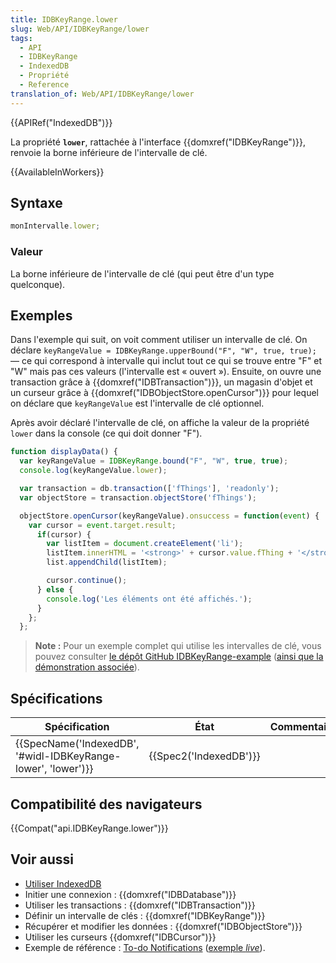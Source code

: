 ```yaml
---
title: IDBKeyRange.lower
slug: Web/API/IDBKeyRange/lower
tags:
  - API
  - IDBKeyRange
  - IndexedDB
  - Propriété
  - Reference
translation_of: Web/API/IDBKeyRange/lower
---
```

{{APIRef("IndexedDB")}}

La propriété **`lower`**, rattachée à l'interface {{domxref("IDBKeyRange")}}, renvoie la borne inférieure de l'intervalle de clé.

{{AvailableInWorkers}}

## Syntaxe

```js
monIntervalle.lower;
```

### Valeur

La borne inférieure de l'intervalle de clé (qui peut être d'un type quelconque).

## Exemples

Dans l'exemple qui suit, on voit comment utiliser un intervalle de clé. On déclare `keyRangeValue = IDBKeyRange.upperBound("F", "W", true, true);` — ce qui correspond à intervalle qui inclut tout ce qui se trouve entre "F" et "W" mais pas ces valeurs (l'intervalle est « ouvert »). Ensuite, on ouvre une transaction grâce à {{domxref("IDBTransaction")}}, un magasin d'objet et un curseur grâce à {{domxref("IDBObjectStore.openCursor")}} pour lequel on déclare que `keyRangeValue` est l'intervalle de clé optionnel.

Après avoir déclaré l'intervalle de clé, on affiche la valeur de la propriété `lower` dans la console (ce qui doit donner "F").

```js
function displayData() {
  var keyRangeValue = IDBKeyRange.bound("F", "W", true, true);
  console.log(keyRangeValue.lower);

  var transaction = db.transaction(['fThings'], 'readonly');
  var objectStore = transaction.objectStore('fThings');

  objectStore.openCursor(keyRangeValue).onsuccess = function(event) {
    var cursor = event.target.result;
      if(cursor) {
        var listItem = document.createElement('li');
        listItem.innerHTML = '<strong>' + cursor.value.fThing + '</strong>, ' + cursor.value.fRating;
        list.appendChild(listItem);

        cursor.continue();
      } else {
        console.log('Les éléments ont été affichés.');
      }
    };
  };
```

> **Note :** Pour un exemple complet qui utilise les intervalles de clé, vous pouvez consulter [le dépôt GitHub IDBKeyRange-example](https://github.com/mdn/IDBKeyRange-example) ([ainsi que la démonstration associée](https://mdn.github.io/IDBKeyRange-example/)).

## Spécifications

| Spécification                                                                    | État                         | Commentaires |
| -------------------------------------------------------------------------------- | ---------------------------- | ------------ |
| {{SpecName('IndexedDB', '#widl-IDBKeyRange-lower', 'lower')}} | {{Spec2('IndexedDB')}} |              |

## Compatibilité des navigateurs

{{Compat("api.IDBKeyRange.lower")}}

## Voir aussi

- [Utiliser IndexedDB](/fr/docs/Web/API/API_IndexedDB/Using_IndexedDB)
- Initier une connexion : {{domxref("IDBDatabase")}}
- Utiliser les transactions : {{domxref("IDBTransaction")}}
- Définir un intervalle de clés : {{domxref("IDBKeyRange")}}
- Récupérer et modifier les données : {{domxref("IDBObjectStore")}}
- Utiliser les curseurs {{domxref("IDBCursor")}}
- Exemple de référence : [To-do Notifications](https://github.com/mdn/to-do-notifications/tree/gh-pages) ([exemple _live_](https://mdn.github.io/to-do-notifications/)).
